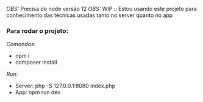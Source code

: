 *OBS:* Precisa do node versão 12
*OBS:* WIP :: Estou usando este projeto para conhecimento das técnicas usadas tanto no server quanto no app

### Para rodar o projeto:

*Comandos:*
- npm i
- composer install

*Run*:
- Server: php -S 127.0.0.1:8080 index.php
- App: npm run dev